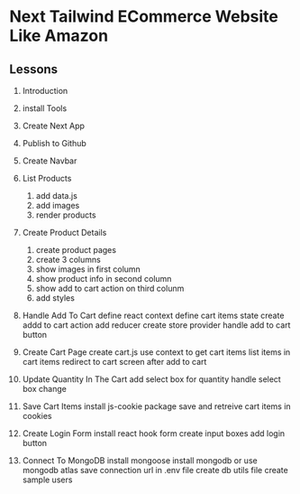 # Next Tailwind ECommerce Website Like Amazon

## Lessons

1. Introduction
2. install Tools
3. Create Next App
4. Publish to Github
5. Create Navbar

6. List Products

   1. add data.js
   2. add images
   3. render products

7. Create Product Details

   1. create product pages
   2. create 3 columns
   3. show images in first column
   4. show product info in second column
   5. show add to cart action on third colunm
   6. add styles

8. Handle Add To Cart
   define react context
   define cart items state
   create addd to cart action
   add reducer
   create store provider
   handle add to cart button
9. Create Cart Page
   create cart.js
   use context to get cart items
   list items in cart items
   redirect to cart screen after add to cart
10. Update Quantity In The Cart
    add select box for quantity
    handle select box change
11. Save Cart Items
    install js-cookie package
    save and retreive cart items in cookies

12. Create Login Form
    install react hook form
    create input boxes
    add login button
13. Connect To MongoDB
    install mongoose
    install mongodb or use mongodb atlas
    save connection url in .env file
    create db utils file
    create sample users
